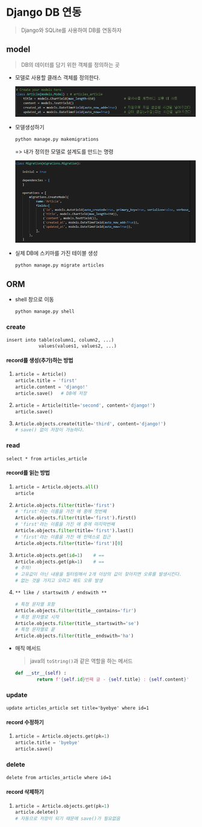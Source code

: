 # Django DB 연동

> Django와 SQLite를 사용하여 DB를 연동하자

## model

> DB의 데이터를 담기 위한 객체를 정의하는 곳

* 모델로 사용할 클래스 객체를 정의한다.

  ![image-20200615142721981](../images/image-20200615142721981.png)

* 모델생성하기

  ```bash
  python manage.py makemigrations
  ```

  => 내가 정의한 모델로 설계도를 만드는 명령

  ![image-20200615143046814](../images/image-20200615143046814.png)

* 실제 DB에 스키마를 가진 테이블 생성

  ```bash
  python manage.py migrate articles
  ```

## ORM

* shell 창으로 이동

  ```bash
  python manage.py shell
  ```

### create

```sqlite
insert into table(column1, column2, ...)
			values(values1, values2, ...) 
```

#### record를 생성(추가)하는 방법

1. ```python
   article = Article()
   article.title = 'first'
   article.content = 'django!'
   article.save()	# DB에 저장
   ```

2. ```python
   article = Article(title='second', content='django!')
   article.save()
   ```

3. ```python
   Article.objects.create(title='third', content='django!')
   # save() 없이 저장이 가능하다.
   ```

### read

```sqlite
select * from articles_article
```

#### record를 읽는 방법

1. ```python
   article = Article.objects.all()
   article
   ```

2. ```python
   Article.objects.filter(title='first')
   # 'first'라는 이름을 가진 애 중에 첫번째
   Article.objects.filter(title='first').first()
   # 'first'라는 이름을 가진 애 중에 마지막번째
   Article.objects.filter(title='first').last()
   # 'first'라는 이름을 가진 애 인덱스로 접근
   Article.objects.filter(title='first')[0]
   ```

3. ```python
   Article.objects.get(id=1)	# ==
   Article.objects.get(pk=1)	# ==
   # 주의!
   # 고유값이 아닌 내용을 필터링해서 2개 이상의 값이 찾아지면 오류를 발생시킨다.
   # 없는 것을 가지고 오려고 해도 오류 발생
   ```

4. ```markdown
   ** like / startswith / endswith **
   ```

   ```python
   # 특정 문자열 포함
   Article.objects.filter(title__contains='fir')
   # 특정 문자열로 시작
   Article.objects.filter(title__startswith='se')
   # 특정 문자열로 끝
   Article.objects.filter(title__endswith='ha')
   ```

* 매직 메서드

  > java의 `toString()`과 같은 역할을 하는 메서드

  ```python
  def __str__(self) :
          return f'{self.id}번째 글 - {self.title} : {self.content}'
  ```

### update

```sqlite
update articles_article set title='byebye' where id=1
```

#### record 수정하기

1. ```python
   article = Article.objects.get(pk=1)
   article.title = 'byebye'
   article.save()
   ```

### delete

```sqlite
delete from articles_article where id=1
```

#### record 삭제하기

1. ```python
   article = Article.objects.get(pk=1)
   article.delete()
   # 자동으로 저장이 되기 때문에 save()가 필요없음
   ```